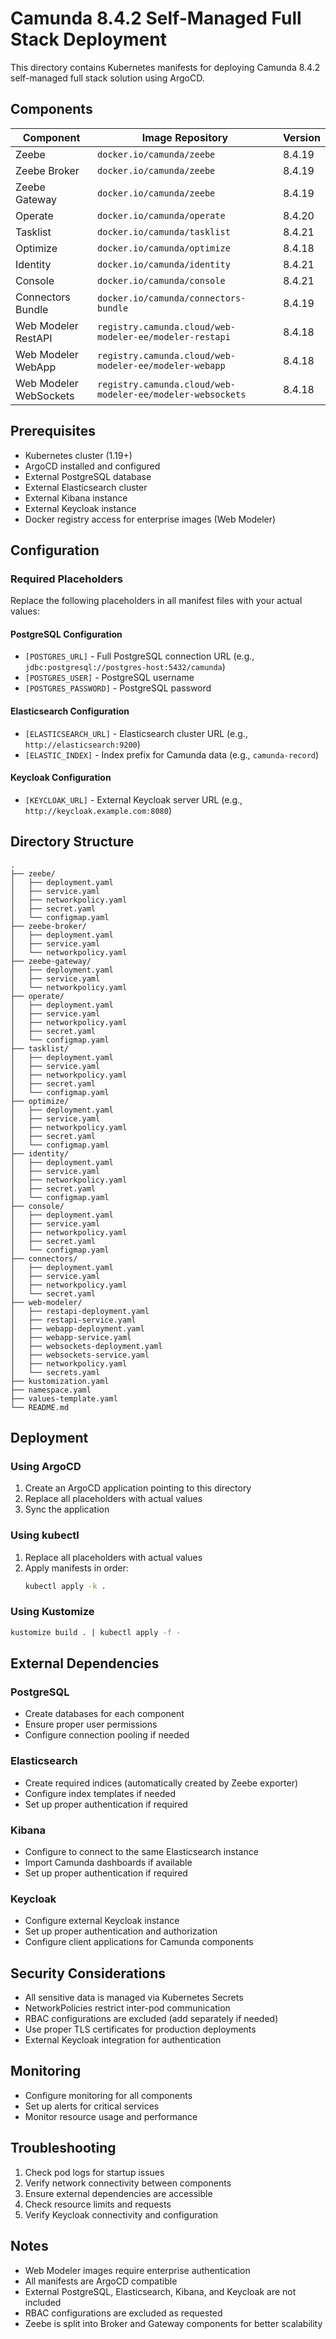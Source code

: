 # Camunda 8.4.2 Self-Managed Full Stack Deployment

This directory contains Kubernetes manifests for deploying Camunda 8.4.2 self-managed full stack solution using ArgoCD.

## Components

| Component | Image Repository | Version |
|-----------|------------------|---------|
| Zeebe | `docker.io/camunda/zeebe` | 8.4.19 |
| Zeebe Broker | `docker.io/camunda/zeebe` | 8.4.19 |
| Zeebe Gateway | `docker.io/camunda/zeebe` | 8.4.19 |
| Operate | `docker.io/camunda/operate` | 8.4.20 |
| Tasklist | `docker.io/camunda/tasklist` | 8.4.21 |
| Optimize | `docker.io/camunda/optimize` | 8.4.18 |
| Identity | `docker.io/camunda/identity` | 8.4.21 |
| Console | `docker.io/camunda/console` | 8.4.21 |
| Connectors Bundle | `docker.io/camunda/connectors-bundle` | 8.4.19 |
| Web Modeler RestAPI | `registry.camunda.cloud/web-modeler-ee/modeler-restapi` | 8.4.18 |
| Web Modeler WebApp | `registry.camunda.cloud/web-modeler-ee/modeler-webapp` | 8.4.18 |
| Web Modeler WebSockets | `registry.camunda.cloud/web-modeler-ee/modeler-websockets` | 8.4.18 |

## Prerequisites

- Kubernetes cluster (1.19+)
- ArgoCD installed and configured
- External PostgreSQL database
- External Elasticsearch cluster
- External Kibana instance
- External Keycloak instance
- Docker registry access for enterprise images (Web Modeler)

## Configuration

### Required Placeholders

Replace the following placeholders in all manifest files with your actual values:

#### PostgreSQL Configuration
- `[POSTGRES_URL]` - Full PostgreSQL connection URL (e.g., `jdbc:postgresql://postgres-host:5432/camunda`)
- `[POSTGRES_USER]` - PostgreSQL username
- `[POSTGRES_PASSWORD]` - PostgreSQL password

#### Elasticsearch Configuration
- `[ELASTICSEARCH_URL]` - Elasticsearch cluster URL (e.g., `http://elasticsearch:9200`)
- `[ELASTIC_INDEX]` - Index prefix for Camunda data (e.g., `camunda-record`)

#### Keycloak Configuration
- `[KEYCLOAK_URL]` - External Keycloak server URL (e.g., `http://keycloak.example.com:8080`)

## Directory Structure

```
.
├── zeebe/
│   ├── deployment.yaml
│   ├── service.yaml
│   ├── networkpolicy.yaml
│   ├── secret.yaml
│   └── configmap.yaml
├── zeebe-broker/
│   ├── deployment.yaml
│   ├── service.yaml
│   └── networkpolicy.yaml
├── zeebe-gateway/
│   ├── deployment.yaml
│   ├── service.yaml
│   └── networkpolicy.yaml
├── operate/
│   ├── deployment.yaml
│   ├── service.yaml
│   ├── networkpolicy.yaml
│   ├── secret.yaml
│   └── configmap.yaml
├── tasklist/
│   ├── deployment.yaml
│   ├── service.yaml
│   ├── networkpolicy.yaml
│   ├── secret.yaml
│   └── configmap.yaml
├── optimize/
│   ├── deployment.yaml
│   ├── service.yaml
│   ├── networkpolicy.yaml
│   ├── secret.yaml
│   └── configmap.yaml
├── identity/
│   ├── deployment.yaml
│   ├── service.yaml
│   ├── networkpolicy.yaml
│   ├── secret.yaml
│   └── configmap.yaml
├── console/
│   ├── deployment.yaml
│   ├── service.yaml
│   ├── networkpolicy.yaml
│   ├── secret.yaml
│   └── configmap.yaml
├── connectors/
│   ├── deployment.yaml
│   ├── service.yaml
│   ├── networkpolicy.yaml
│   └── secret.yaml
├── web-modeler/
│   ├── restapi-deployment.yaml
│   ├── restapi-service.yaml
│   ├── webapp-deployment.yaml
│   ├── webapp-service.yaml
│   ├── websockets-deployment.yaml
│   ├── websockets-service.yaml
│   ├── networkpolicy.yaml
│   └── secrets.yaml
├── kustomization.yaml
├── namespace.yaml
├── values-template.yaml
└── README.md
```

## Deployment

### Using ArgoCD

1. Create an ArgoCD application pointing to this directory
2. Replace all placeholders with actual values
3. Sync the application

### Using kubectl

1. Replace all placeholders with actual values
2. Apply manifests in order:
   ```bash
   kubectl apply -k .
   ```

### Using Kustomize

```bash
kustomize build . | kubectl apply -f -
```

## External Dependencies

### PostgreSQL
- Create databases for each component
- Ensure proper user permissions
- Configure connection pooling if needed

### Elasticsearch
- Create required indices (automatically created by Zeebe exporter)
- Configure index templates if needed
- Set up proper authentication if required

### Kibana
- Configure to connect to the same Elasticsearch instance
- Import Camunda dashboards if available
- Set up proper authentication if required

### Keycloak
- Configure external Keycloak instance
- Set up proper authentication and authorization
- Configure client applications for Camunda components

## Security Considerations

- All sensitive data is managed via Kubernetes Secrets
- NetworkPolicies restrict inter-pod communication
- RBAC configurations are excluded (add separately if needed)
- Use proper TLS certificates for production deployments
- External Keycloak integration for authentication

## Monitoring

- Configure monitoring for all components
- Set up alerts for critical services
- Monitor resource usage and performance

## Troubleshooting

1. Check pod logs for startup issues
2. Verify network connectivity between components
3. Ensure external dependencies are accessible
4. Check resource limits and requests
5. Verify Keycloak connectivity and configuration

## Notes

- Web Modeler images require enterprise authentication
- All manifests are ArgoCD compatible
- External PostgreSQL, Elasticsearch, Kibana, and Keycloak are not included
- RBAC configurations are excluded as requested
- Zeebe is split into Broker and Gateway components for better scalability